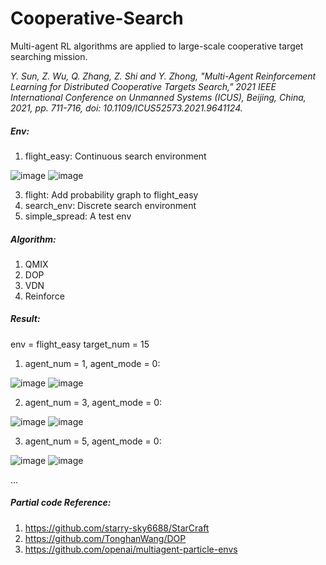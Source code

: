 # Cooperative-Search
Multi-agent RL algorithms are applied to large-scale cooperative target searching mission.

_Y. Sun, Z. Wu, Q. Zhang, Z. Shi and Y. Zhong, "Multi-Agent Reinforcement Learning for Distributed Cooperative Targets Search," 2021 IEEE International Conference on Unmanned Systems (ICUS), Beijing, China, 2021, pp. 711-716, doi: 10.1109/ICUS52573.2021.9641124._

##### Env:
1. flight_easy: Continuous search environment

![image](https://user-images.githubusercontent.com/55376167/120631146-1d44fc00-c49a-11eb-9272-ee0505c351a3.png)
![image](https://user-images.githubusercontent.com/55376167/120631159-21711980-c49a-11eb-862b-04fa23a5cee8.png)

3. flight: Add probability graph to flight_easy
4. search_env: Discrete search environment
5. simple_spread: A test env

##### Algorithm:
1. QMIX
2. DOP
3. VDN
4. Reinforce

##### Result:
env = flight_easy
target_num = 15
1. agent_num = 1, agent_mode = 0:

![image](https://user-images.githubusercontent.com/55376167/120631264-44033280-c49a-11eb-8947-5ee6d02636be.png)
![image](https://user-images.githubusercontent.com/55376167/120631273-46fe2300-c49a-11eb-90cb-8c11250b27f7.png)

2. agent_num = 3, agent_mode = 0:

![image](https://user-images.githubusercontent.com/55376167/120631354-5da47a00-c49a-11eb-8f4d-33632cf01915.png)
![image](https://user-images.githubusercontent.com/55376167/120631365-6006d400-c49a-11eb-8152-3e1836714e5d.png)

3. agent_num = 5, agent_mode = 0:

![image](https://user-images.githubusercontent.com/55376167/120631407-6d23c300-c49a-11eb-8d79-37db95df8baf.png)
![image](https://user-images.githubusercontent.com/55376167/120631419-70b74a00-c49a-11eb-9710-3e9584446a5f.png)

...

##### Partial code Reference:
1. https://github.com/starry-sky6688/StarCraft
2. https://github.com/TonghanWang/DOP
3. https://github.com/openai/multiagent-particle-envs
